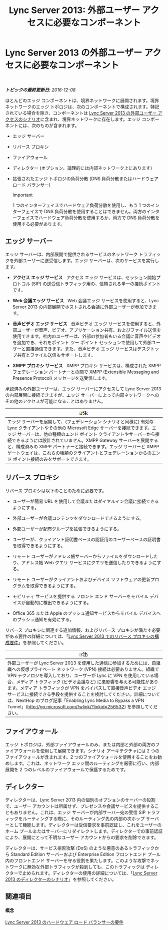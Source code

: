 ﻿---
title: 'Lync Server 2013: 外部ユーザー アクセスに必要なコンポーネント'
TOCTitle: 外部ユーザー アクセスに必要なコンポーネント
ms:assetid: 2d0f9817-14e7-4109-95dc-62420e3c29e2
ms:mtpsurl: https://technet.microsoft.com/ja-jp/library/Gg425779(v=OCS.15)
ms:contentKeyID: 48271661
ms.date: 12/10/2016
mtps_version: v=OCS.15
ms.translationtype: HT
---

# Lync Server 2013 の外部ユーザー アクセスに必要なコンポーネント

 

_**トピックの最終更新日:** 2016-12-08_

ほとんどのエッジ コンポーネントは、境界ネットワークに展開されます。境界ネットワークのエッジ トポロジは、次のコンポーネントで構成されます。特記されている場合を除き、コンポーネントは [Lync Server 2013 の外部ユーザー アクセスのシナリオ](lync-server-2013-scenarios-for-external-user-access.md)に含まれ、境界ネットワークに存在します。エッジ コンポーネントには、次のものが含まれます。

  - エッジ サーバー

  - リバース プロキシ

  - ファイアウォール

  - ディレクター (オプション、論理的には内部ネットワーク上にあります)

  - 拡張されたエッジ トポロジの負荷分散 (DNS 負荷分散またはハードウェア ロード バランサー)
    

    > [!IMPORTANT]
    > 1 つのインターフェイスでハードウェア負荷分散を使用し、もう 1 つのインターフェイスで DNS 負荷分散を使用することはできません。両方のインターフェイスでハードウェア負荷分散を使用するか、両方で DNS 負荷分散を使用する必要があります。



## エッジ サーバー

エッジ サーバーは、内部展開で提供されるサービスのネットワーク トラフィックを外部ユーザーに送受信します。エッジ サーバーは、次のサービスを実行します。

  - **アクセス エッジ サービス**   アクセス エッジ サービスは、セッション開始プロトコル (SIP) の送受信トラフィック用の、信頼される単一の接続ポイントです。

  - **Web 会議エッジ サービス**   Web 会議エッジ サービスを使用すると、Lync Server 2013 の内部展開でホストされる会議に外部ユーザーが参加できます。

  - **音声ビデオ エッジ サービス**   音声ビデオ エッジ サービスを使用すると、外部ユーザーが音声、ビデオ、アプリケーション共有、およびファイル送信を使用できます。社内のユーザーは、外部の参加者もいる会議に音声やビデオを追加でき、それをポイント ツー ポイント セッションで使用して外部ユーザーと直接通信できます。また、音声ビデオ エッジ サービスはデスクトップ共有とファイル送信もサポートします。

  - **XMPP プロキシ サービス**   XMPP プロキシ サービスは、構成された XMPP フェデレーション パートナーとの間で XMPP (Extensible Messaging and Presence Protocol) メッセージを送受信します。

承認済みの外部ユーザーは、エッジ サーバーにアクセスして Lync Server 2013 の内部展開に接続できますが、エッジ サーバーによって内部ネットワークへのその他のアクセスが可能になることはありません。

<table>
<thead>
<tr class="header">
<th><img src="images/Gg412781.note(OCS.15).gif" title="note" alt="note" />注:</th>
</tr>
</thead>
<tbody>
<tr class="odd">
<td>エッジ サーバーを展開して、(フェデレーション シナリオと同様に) 有効な Lync クライアントやその他の Microsoft Edge サーバーを接続できます。エッジ サーバーは、他の種類のエンド ポイント クライアントやサーバーから接続できるようには設計されていません。XMPP Gateway サーバーを展開すると、構成済みの XMPP パートナーと接続できます。エッジ サーバーと XMPP ゲートウェイは、これらの種類のクライアントとフェデレーションからのエンド ポイント接続のみをサポートできます。</td>
</tr>
</tbody>
</table>


## リバース プロキシ

リバース プロキシは以下のことのために必要です。

  - ユーザーが簡易 URL を使用して会議またはダイヤルイン会議に接続できるようにする。

  - 外部ユーザーが会議コンテンツをダウンロードできるようにする。

  - 外部ユーザーが配布グループを拡張できるようにする。

  - ユーザーが、クライアント証明書ベースの認証用のユーザーベースの証明書を取得できるようにする。

  - リモート ユーザーがアドレス帳サーバーからファイルをダウンロードしたり、アドレス帳 Web クエリ サービスにクエリを送信したりできるようにする。

  - リモート ユーザーがクライアントおよびデバイス ソフトウェアの更新プログラムを取得できるようにする。

  - モビリティ サービスを提供する フロント エンド サーバーをモバイル デバイスが自動的に検出できるようにする。

  - Office 365 または Apple のプッシュ通知サービスからモバイル デバイスへのプッシュ通知を有効にする。

リバース プロキシに関連する追加情報、およびリバース プロキシが満たす必要がある要件の詳細については、「[Lync Server 2013 でのリバース プロキシの構成要件](lync-server-2013-configuration-requirements-for-reverse-proxy.md)」を参照してください。

<table>
<thead>
<tr class="header">
<th><img src="images/Gg412781.note(OCS.15).gif" title="note" alt="note" />注:</th>
</tr>
</thead>
<tbody>
<tr class="odd">
<td>外部ユーザーが Lync Server 2013 を使用した通信に参加するためには、自組織への仮想プライベート ネットワーク (VPN) 接続は必要ありません。組織で VPN テクノロジを導入しており、ユーザーが Lync に VPN を使用している場合、メディア トラフィック (ビデオ会議など) に悪影響を与える可能性があります。メディア トラフィックが VPN をバイパスして直接音声ビデオ エッジ サービスに接続できる手段を提供することを検討してください。詳細については、NextHop のブログ記事「Enabling Lync Media to Bypass a VPN Tunnel」(<a href="http://go.microsoft.com/fwlink/?linkid=256532" class="uri">http://go.microsoft.com/fwlink/?linkid=256532</a>) を参照してください。</td>
</tr>
</tbody>
</table>


## ファイアウォール

エッジ トポロジは、外部ファイアウォールのみ、または内部と外部の両方のファイアウォールを使用して展開できます。シナリオ アーキテクチャには 2 つのファイアウォールが含まれます。2 つのファイアウォールを使用することをお勧めします。これは、ネットワーク エッジ間のルーティングを厳密に行い、内部展開を 2 つのレベルのファイアウォールで保護するためです。

## ディレクター

ディレクターは、Lync Server 2013 内の個別のオプションのサーバーの役割で、ユーザー アカウントは所属せず、プレゼンスや会議サービスを提供することもありません。これは、エッジ サーバーが内部サーバー宛の受信 SIP トラフィックをルーティングする際に、そのルーティング先の内部の次ホップ サーバーとして機能します。ディレクターは受信要求を事前認証し、これをユーザーのホーム プールまたはサーバーにリダイレクトします。ディレクターでの事前認証により、展開にとって不明なユーザー アカウントからの要求を削除できます。

ディレクターは、サービス拒否攻撃 (DoS) のような悪意のあるトラフィックから Standard Edition サーバーおよび Enterprise Edition フロントエンド プール内のフロントエンド サーバーを守る役割を果たします。このような攻撃でネットワークに無効な外部トラフィックが殺到しても、このトラフィックは ディレクターで止められます。ディレクターの使用の詳細については、「[Lync Server 2013 のディレクターのシナリオ](lync-server-2013-scenarios-for-the-director.md)」を参照してください。

## 関連項目

#### 概念

[Lync Server 2013 のハードウェア ロード バランサーの要件](lync-server-2013-hardware-load-balancer-requirements.md)

